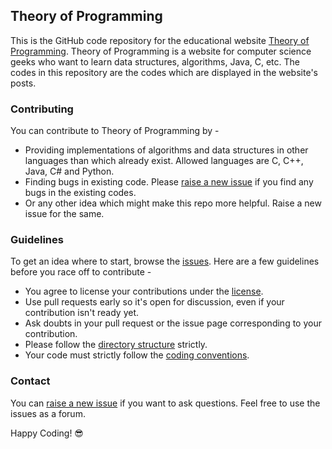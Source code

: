 Theory of Programming
----
This is the GitHub code repository for the educational website [Theory of Programming](http://theoryofprogramming.com/). Theory of Programming is a website for computer science geeks who want to learn data structures, algorithms, Java, C, etc. The codes in this repository are the codes which are displayed in the website's posts.

### Contributing
You can contribute to Theory of Programming by -
* Providing implementations of algorithms and data structures in other languages than which already exist. Allowed languages are C, C++, Java, C# and Python.
* Finding bugs in existing code. Please [raise a new issue](https://github.com/VamsiSangam/theoryofprogramming/issues/new) if you find any bugs in the existing codes.
* Or any other idea which might make this repo more helpful. Raise a new issue for the same.

### Guidelines
To get an idea where to start, browse the [issues](https://github.com/VamsiSangam/theoryofprogramming/issues). Here are a few guidelines before you race off to contribute -
* You agree to license your contributions under the [license](https://github.com/VamsiSangam/theoryofprogramming/blob/master/LICENSE).
* Use pull requests early so it's open for discussion, even if your contribution isn't ready yet.
* Ask doubts in your pull request or the issue page corresponding to your contribution.
* Please follow the [directory structure](https://github.com/VamsiSangam/theoryofprogramming/blob/master/STRUCTURE.md) strictly.
* Your code must strictly follow the [coding conventions](https://github.com/VamsiSangam/theoryofprogramming/blob/master/CONVENTIONS.md).

### Contact
You can [raise a new issue](https://github.com/VamsiSangam/theoryofprogramming/issues/new) if you want to ask questions. Feel free to use the issues as a forum.

Happy Coding! :sunglasses:

